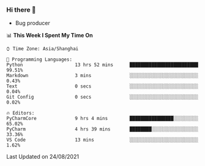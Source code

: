 ### Hi there 👋
* Bug producer
<!--START_SECTION:waka-->
📊 **This Week I Spent My Time On** 

```text
⌚︎ Time Zone: Asia/Shanghai

💬 Programming Languages: 
Python                   13 hrs 52 mins      █████████████████████████   99.51% 
Markdown                 3 mins              ░░░░░░░░░░░░░░░░░░░░░░░░░   0.43% 
Text                     0 secs              ░░░░░░░░░░░░░░░░░░░░░░░░░   0.04% 
Git Config               0 secs              ░░░░░░░░░░░░░░░░░░░░░░░░░   0.02%

🔥 Editors: 
PyCharmCore              9 hrs 4 mins        ████████████████░░░░░░░░░   65.02% 
PyCharm                  4 hrs 39 mins       ████████░░░░░░░░░░░░░░░░░   33.36% 
VS Code                  13 mins             ░░░░░░░░░░░░░░░░░░░░░░░░░   1.62%

```


 Last Updated on 24/08/2021
<!--END_SECTION:waka-->
